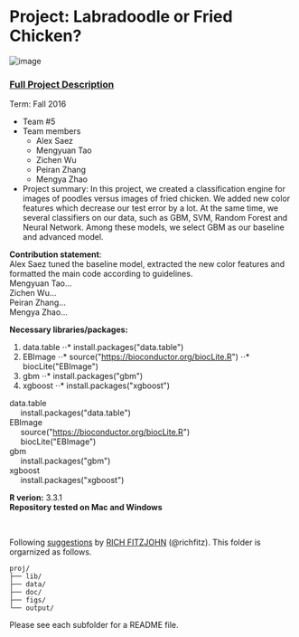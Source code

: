 # Project: Labradoodle or Fried Chicken? 
![image](https://s-media-cache-ak0.pinimg.com/236x/6b/01/3c/6b013cd759c69d17ffd1b67b3c1fbbbf.jpg)
### [Full Project Description](doc/project3_desc.html)

Term: Fall 2016

+ Team #5
+ Team members
	+ Alex Saez
	+ Mengyuan Tao
	+ Zichen Wu
	+ Peiran Zhang
	+ Mengya Zhao
+ Project summary: In this project, we created a classification engine for images of poodles versus images of fried chicken. We added new color features which decrease our test error by a lot. At the same time, we several classifiers on our data, such as GBM, SVM, Random Forest and Neural Network. Among these models, we select GBM as our baseline and advanced model.   
	
**Contribution statement**:<br/>
Alex Saez tuned the baseline model, extracted the new color features and formatted the main code according to guidelines.<br/>
Mengyuan Tao...<br/>
Zichen Wu... <br/>
Peiran Zhang... <br/>
Mengya Zhao... <br/>


**Necessary libraries/packages:** <br/>

1. data.table
⋅⋅* install.packages("data.table")
2. EBImage
⋅⋅* source("https://bioconductor.org/biocLite.R")
⋅⋅* biocLite("EBImage")
3. gbm
⋅⋅* install.packages("gbm")
4. xgboost
⋅⋅* install.packages("xgboost")

data.table <br/>
&nbsp;&nbsp;&nbsp;&nbsp; install.packages("data.table")  
EBImage <br/>
&nbsp;&nbsp;&nbsp;&nbsp; source("https://bioconductor.org/biocLite.R")  
&nbsp;&nbsp;&nbsp;&nbsp; biocLite("EBImage")  
gbm <br/>
&nbsp;&nbsp;&nbsp;&nbsp; install.packages("gbm")  
xgboost <br/>
&nbsp;&nbsp;&nbsp;&nbsp; install.packages("xgboost")  


**R verion:** 3.3.1 <br/>
**Repository tested on Mac and Windows**

<br/>

Following [suggestions](http://nicercode.github.io/blog/2013-04-05-projects/) by [RICH FITZJOHN](http://nicercode.github.io/about/#Team) (@richfitz). This folder is orgarnized as follows.

```
proj/
├── lib/
├── data/
├── doc/
├── figs/
└── output/
```

Please see each subfolder for a README file.

